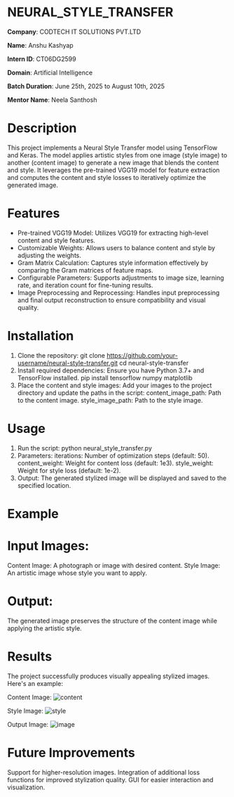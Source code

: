 # NEURAL_STYLE_TRANSFER

**Company**: CODTECH IT SOLUTIONS PVT.LTD

**Name**: Anshu Kashyap

**Intern ID**: CT06DG2599

**Domain**: Artificial Intelligence

**Batch Duration**: June 25th, 2025 to August 10th, 2025

**Mentor Name**: Neela Santhosh 

# Description
This project implements a Neural Style Transfer model using TensorFlow and Keras. The model applies artistic styles from one image (style image) to another (content image) to generate a new image that blends the content and style. It leverages the pre-trained VGG19 model for feature extraction and computes the content and style losses to iteratively optimize the generated image.

# Features
* Pre-trained VGG19 Model: Utilizes VGG19 for extracting high-level content and style features.
* Customizable Weights: Allows users to balance content and style by adjusting the weights.
* Gram Matrix Calculation: Captures style information effectively by comparing the Gram matrices of feature maps.
* Configurable Parameters: Supports adjustments to image size, learning rate, and iteration count for fine-tuning results.
* Image Preprocessing and Reprocessing: Handles input preprocessing and final output reconstruction to ensure compatibility and visual quality.

# Installation
1. Clone the repository:
   git clone https://github.com/your-username/neural-style-transfer.git
   cd neural-style-transfer
2. Install required dependencies: Ensure you have Python 3.7+ and TensorFlow installed.
   pip install tensorflow numpy matplotlib
3. Place the content and style images: Add your images to the project directory and update the paths in the script:
     content_image_path: Path to the content image.
     style_image_path: Path to the style image.

# Usage
1. Run the script:
   python neural_style_transfer.py
2. Parameters:
     iterations: Number of optimization steps (default: 50).
     content_weight: Weight for content loss (default: 1e3).
     style_weight: Weight for style loss (default: 1e-2).
3. Output: The generated stylized image will be displayed and saved to the specified location.

# Example

# Input Images:
Content Image: A photograph or image with desired content.
Style Image: An artistic image whose style you want to apply.

# Output:
The generated image preserves the structure of the content image while applying the artistic style.

# Results
The project successfully produces visually appealing stylized images. Here's an example:

Content Image: 
![content](https://github.com/user-attachments/assets/25577c5d-c0c2-4219-8d2f-c50d7e2a635c)

Style Image: 
![style](https://github.com/user-attachments/assets/c1cc065e-f7e0-4c54-8303-aff6a9784f08)

Output Image: 
![image](https://github.com/user-attachments/assets/7e65687e-7521-4294-b7a4-d67596c5f81f)


# Future Improvements
Support for higher-resolution images.
Integration of additional loss functions for improved stylization quality.
GUI for easier interaction and visualization.


